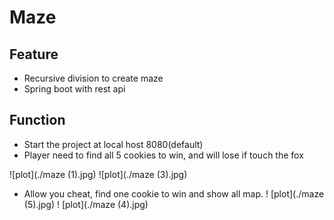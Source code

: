 # Maze

## Feature
* Recursive division to create maze
* Spring boot with rest api

## Function 
* Start the project at local host 8080(default)
* Player need to find all 5 cookies to win, and will lose if touch the fox

![plot](./maze (1).jpg)
![plot](./maze (3).jpg)

* Allow you cheat, find one cookie to win and show all map.
! [plot](./maze (5).jpg)
! [plot](./maze (4).jpg)
